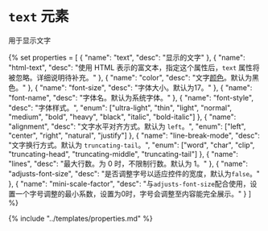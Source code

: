 # `text` 元素

用于显示文字

{% set properties = [
	{ "name": "text", "desc": "显示的文字" },
	{ "name": "html-text", "desc": "使用 HTML 表示的富文本，指定这个属性后，`text` 属性将被忽略。详细说明待补充。" },
	{ "name": "color", "desc": "文字[颜色](color.html)。默认为黑色。" },
	{ "name": "font-size", "desc": "字体大小。默认为17。" },
	{ "name": "font-name", "desc": "字体名。默认为系统字体。" },
	{ "name": "font-style", "desc": "字体样式。", "enum": ["ultra-light", "thin", "light", "normal", "medium", "bold", "heavy", "black", "italic", "bold-italic"] },
	{ "name": "alignment", "desc": "文字水平对齐方式。默认为 `left`。", "enum": ["left", "center", "right", "natural", "justify"] },
	{ "name": "line-break-mode", "desc": "文字换行方式。默认为 `truncating-tail`。", "enum": ["word", "char", "clip", "truncating-head", "truncating-middle", "truncating-tail"] },
	{ "name": "lines", "desc": "最大行数。为 0 时，不限制行数。默认为 1。" },
	{ "name": "adjusts-font-size", "desc": "是否调整字号以适应控件的宽度，默认为`false`。" },
	{ "name": "mini-scale-factor", "desc": "与`adjusts-font-size`配合使用，设置一个字号调整的最小系数，设置为0时，字号会调整至内容能完全展示。" }
] %}

{% include "../templates/properties.md" %}
